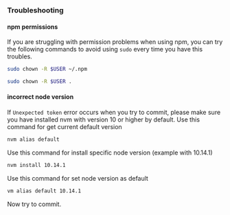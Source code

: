 ### Troubleshooting

#### npm permissions
If you are struggling with permission problems when using npm, you can try the following commands to avoid using ```sudo``` every time you have this troubles.

```bash
sudo chown -R $USER ~/.npm
```
```bash
sudo chown -R $USER .
```
#### incorrect node version
If ```Unexpected token``` error occurs when you try to commit, please make sure you have installed nvm with version 10 or higher by default.
Use this command for get current default version
```bash
nvm alias default
```
Use this command for install specific node version (example with 10.14.1)
```bash
nvm install 10.14.1
```
Use this command for set node version as default
```bash
vm alias default 10.14.1
```
Now try to commit.